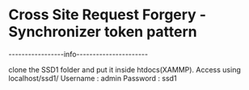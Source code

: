 # Cross Site Request Forgery - Synchronizer token pattern 

-----------------info----------------------


clone the SSD1 folder and put it inside htdocs(XAMMP). 
Access using localhost/ssd1/
Username : admin
Password : ssd1

